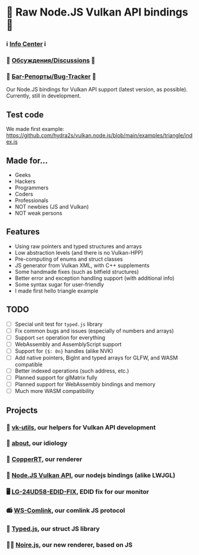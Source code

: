 # 🍵 Raw Node.JS Vulkan API bindings 🍵

### ℹ️ [Info Center](https://github.com/hydra2s-info) ℹ️ 
### 💬 [Обсуждения/Discussions](https://github.com/hydra2s-info/about/discussions) 💬
### 🐞 [Баг-Репорты/Bug-Tracker](https://github.com/hydra2s-info/about/issues) 🐞

Our Node.JS bindings for Vulkan API support (latest version, as possible). Currently, still in development. 

## Test code

We made first example: https://github.com/hydra2s/vulkan.node.js/blob/main/examples/triangle/index.js

## Made for...

- Geeks
- Hackers
- Programmers
- Coders
- Professionals
- NOT newbies (JS and Vulkan)
- NOT weak persons

## Features

- Using raw pointers and typed structures and arrays
- Low abstraction levels (and there is no Vulkan-HPP)
- Pre-computing of enums and struct classes
- JS generator from Vulkan XML, with C++ supplements
- Some handmade fixes (such as bitfield structures)
- Better error and exception handling support (with additional info)
- Some syntax sugar for user-friendly
- I made first hello triangle example

## TODO

- [ ] Special unit test for `typed.js` library
- [ ] Fix common bugs and issues (especially of numbers and arrays)
- [ ] Support `set` operation for everything
- [ ] WebAssembly and AssemblyScript support
- [ ] Support for `{$: 0n}` handles (alike NVK)
- [ ] Add native pointers, BigInt and typed arrays for GLFW, and WASM compatible
- [ ] Better indexed operations (such address, etc.)
- [ ] Planned support for glMatrix fully
- [ ] Planned support for WebAssembly bindings and memory
- [ ] Much more WASM compatibility

## Projects

### 📀 [vk-utils](https://github.com/hydra2s/vk-utils), our helpers for Vulkan API development 
### 🥀 [about](https://github.com/hydra2s-info/about), our idiology
### 🌋 [CopperRT](https://github.com/hydra2s/CopperRT), our renderer
### 🍵 [Node.JS Vulkan API](https://github.com/hydra2s/node-vulkan-api), our nodejs bindings (alike LWJGL)
### 🖥️ [LG-24UD58-EDID-FIX](https://github.com/hydra2s/LG-24UD58-EDID-FIX), EDID fix for our monitor
### 📻 [WS-Comlink](https://github.com/hydra2s/ws-comlink), our comlink JS protocol
### 🧩 [Typed.js](https://github.com/hydra2s/typed.js), our struct JS library
### 👩‍🎤 [Noire.js](https://github.com/hydra2s/noire.js), our new renderer, based on JS
